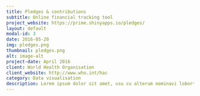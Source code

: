 ```yaml
---
title: Pledges & contributions
subtitle: Online financial tracking tool
project_website: https://prime.shinyapps.io/pledges/
layout: default
modal-id: 3
date: 2016-05-20
img: pledges.png
thumbnail: pledges.png
alt: image-alt
project-date: April 2016
client: World Health Organisation
client_website: http://www.who.int/hac
category: Data visualisation
description: Lorem ipsum dolor sit amet, usu cu alterum nominavi lobortis. At duo novum diceret. Tantas apeirian vix et, usu sanctus postulant inciderint ut, populo diceret necessitatibus in vim. Cu eum dicam feugiat noluisse.
---
```

